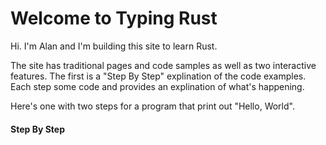 # Welcome to Typing Rust

Hi. I'm Alan and I'm building this site to
learn Rust.

The site has traditional pages and code samples
as well as two interactive features. The
first is a "Step By Step" explination
of the code examples. Each step some code
and provides an explination of what's happening.

Here's one with two steps for a program
that print out "Hello, World".

#### Step By Step

<script>
const rawSourceCode = `fn main() {
  println!("Hello, World");
}

Hello, World`.split('\n')


const lineSets = [
{ 
  lines: [`0_r`, `0_r`, `0_r`, `0_e`, `0_o`],
  text: `<p>That code is a full program. It will compile, run, and output &quot;Hello, World&quot;</p>`
},
{ 
  lines: [`0_r`, `0_s`, `0_r`, `0_e`, `0_w`],
  text: `<p>Well start all our code samples with a <code>main</code> function like the one shown here.</p>`
},
{ 
  lines: [`0_c`, `0_r`, `0_c`, `0_e`, `0_w`],
  text: `<p>We'll use the <code>println!()</code> expression to output text from our programs. Here we add a line to print &quot;Hello, World&quot;.</p>`
},
]
</script>

